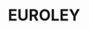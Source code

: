 ---
lastmod: '2025-04-06T06:05:20+00:00'
latitude: -34.71006283
layout: suburb
longitude: 146.3021114
postcode: '2700'
state: NSW
title: EUROLEY
url: /nsw/euroley/
---